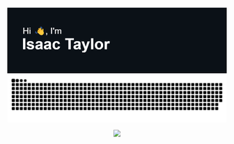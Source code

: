[![Hi 👋, I'm Isaac](header.png)](https://isaactaylor.xyz)
![github-contributions-snake](https://raw.githubusercontent.com/isaa-ctaylor/isaa-ctaylor/github-contribution-grid-snake/github-snake-dark.svg)
<p align="center">
  <img src="[https://github-readme-stats.vercel.app/api?username=isaa-ctaylor&theme=dark&hide_border=true](https://github-readme-stats.vercel.app/api?username=isaa-ctaylor&theme=transparent&hide_border=true)">
</p>
